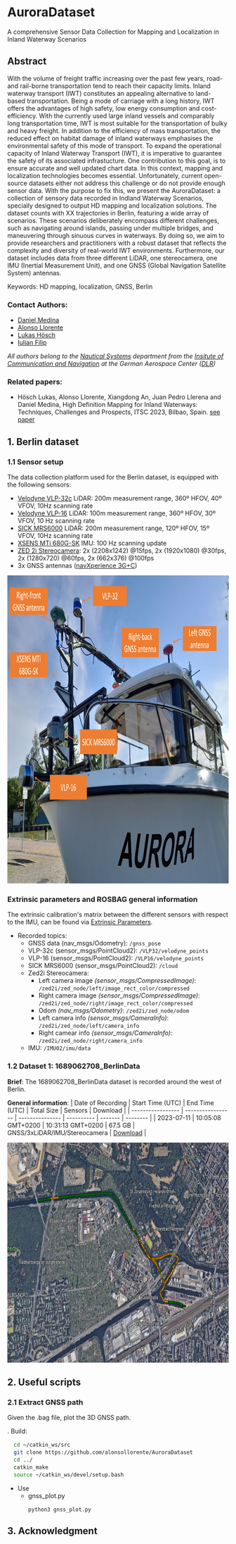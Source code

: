 # AuroraDataset
A comprehensive Sensor Data Collection for Mapping and Localization in Inland Waterway Scenarios

## Abstract

With the volume of freight traffic increasing over the past few years, road- and rail-borne transportation tend to reach their capacity limits. Inland waterway transport (IWT) constitutes an appealing alternative to land-based transportation. Being a mode of carriage with a long history, IWT offers the advantages of high safety, low energy consumption and cost- efficiency. With the currently used large inland vessels and comparably long transportation time, IWT is most suitable for the transportation of bulky and heavy freight. In addition to the efficiency of mass transportation, the reduced effect on habitat damage of inland waterways emphasises the environmental safety of this mode of transport. To expand the operational capacity of Inland Waterway Transport (IWT), it is imperative to guarantee the safety of its associated infrastucture. One contribution to this goal, is to ensure accurate and well updated chart data. In this context, mapping and localization technologies becomes essential. Unfortunately, current open-source datasets either not address this challenge or do not provide enough sensor data. With the purpose to fix this, we present the AuroraDataset: a collection of sensory data recorded in Indland Waterway Scenarios, specially designed to output HD mapping and localization solutions. The dataset counts with XX trajectories in Berlin, featuring a wide array of scenarios. These scenarios deliberately encompass different challenges, such as navigating around islands, passing under multiple bridges, and maneuvering through sinuous curves in waterways. By doing so, we aim to provide researchers and practitioners with a robust dataset that reflects the complexity and diversity of real-world IWT environments. Furthermore, our dataset includes data from three different LiDAR, one stereocamera, one IMU (Inertial Measurement Unit), and one GNSS (Global Navigation Satellite System) antennas.

Keywords: HD mapping, localization, GNSS, Berlin

### Contact Authors:
- [Daniel Medina](https://scholar.google.com/citations?user=8Yd99BcAAAAJ&hl=es&oi=ao)
- [Alonso Llorente](https://github.com/alonsollorente)
- [Lukas Hösch](https://linkedin.com/in/lukas-hösch-ab8771241)
- [Iulian Filip](https://linkedin.com/in/iulianfilip)

_All authors belong to the [Nautical Systems](https://www.dlr.de/kn/desktopdefault.aspx/tabid-2204/admin-1/) department from the [Insitute of Communication and Navigation](https://www.dlr.de/kn/desktopdefault.aspx/tabid-17684/) at the German Aerospace Center ([DLR](https://www.dlr.de/de))_
### Related papers:
- Hösch Lukas, Alonso Llorente, Xiangdong An, Juan Pedro Llerena and Daniel Medina, High Definition Mapping for Inland Waterways: Techniques, Challenges and Prospects, ITSC 2023, Bilbao, Spain. [see paper](https://github.com/alonsollorente/AuroraDataset/blob/main/papers/2023_itsc_mapping_inlandwaterways.pdf)

## 1. Berlin dataset
### 1.1 Sensor setup
The data collection platform used for the Berlin dataset, is equipped with the following sensors:
- [Velodyne VLP-32c](https://icave2.cse.buffalo.edu/resources/sensor-modeling/VLP32CManual.pdf) LiDAR: 200m measurement range, 360º HFOV, 40º VFOV, 10Hz scanning rate
- [Velodyne VLP-16](https://velodynelidar.com/wp-content/uploads/2019/12/63-9243-Rev-E-VLP-16-User-Manual.pdf) LiDAR: 100m measurement range, 360º HFOV, 30º VFOV, 10 Hz scanning rate
- [SICK MRS6000](https://www.sick.com/my/en/lidar-sensors/3d-lidar-sensors/mrs6000/c/g448151) LiDAR: 200m measurement range, 120º HFOV, 15º VFOV, 10Hz scanning rate
- [XSENS MTi 680G-SK](https://www.xsens.com/hubfs/Downloads/Leaflets/MTi-680G.pdf) IMU: 100 Hz scanning update
- [ZED 2i Stereocamera](https://www.stereolabs.com/assets/datasheets/zed-2i-datasheet-feb2022.pdf): 2x (2208x1242) @15fps, 2x (1920x1080) @30fps, 2x (1280x720) @60fps, 2x (662x376) @100fps
- 3x GNSS antennas ([navXperience 3G+C](https://navxperience.com/?portfolio=3gc-maritime))

<img src="img/sensor_setup_aurora.PNG" width="945" height="700">

### Extrinsic parameters and ROSBAG general information
The extrinsic calibration's matrix between the different sensors with respect to the IMU, can be found via [Extrinsic Parameters](https://github.com/alonsollorente/AuroraDataset/blob/main/calibration_aurora/calibration_aurora.txt).

- Recorded topics:
  - GNSS data (nav_msgs/Odometry): ```/gnss_pose```
  - VLP-32c (sensor_msgs/PointCloud2): ```/VLP32/velodyne_points```
  - VLP-16 (sensor_msgs/PointCloud2): ```/VLP16/velodyne_points```
  - SICK MRS6000 (sensor_msgs/PointCloud2): ```/cloud```
  - Zed2i Stereocamera:
     - Left camera image _(sensor_msgs/CompressedImage)_: ```/zed2i/zed_node/left/image_rect_color/compressed```
     - Right camera image _(sensor_msgs/CompressedImage)_: ```/zed2i/zed_node/right/image_rect_color/compressed```
     - Odom _(nav_msgs/Odometry)_: ```/zed2i/zed_node/odom```
     - Left camera info _(sensor_msgs/CameraInfo)_: ```/zed2i/zed_node/left/camera_info```
     - Right camear info _(sensor_msgs/CameraInfo)_: ```/zed2i/zed_node/right/camera_info```
  - IMU: ```/IMU02/imu/data```
 
### 1.2 Dataset 1: 1689062708_BerlinData
**Brief**: The 1689062708_BerlinData dataset is recorded around the west of Berlin.

**General information**:
| Date of Recording | Start Time (UTC) | End Time (UTC) | Total Size | Sensors | Download |
| ----------------- | ----------------- | --------------- | ---------- | ------- | -------- |
| 2023-07-11        | 10:05:08 GMT+0200        | 10:31:13 GMT+0200        | 67.5 GB     | GNSS/3xLiDAR/IMU/Stereocamera       | [Download](link) |

<img src="img/dataset1_figure1.PNG" width="945" height="500">

## 2. Useful scripts
### 2.1 Extract GNSS path
Given the .bag file, plot the 3D GNSS path.

. Build:
```bash
  cd ~/catkin_ws/src
  git clone https://github.com/alonsollorente/AuroraDataset
  cd ../
  catkin_make
  source ~/catkin_ws/devel/setup.bash
  ```
- Use
   - gnss_plot.py
     ```
     python3 gnss_plot.py
     ```

## 3. Acknowledgment


